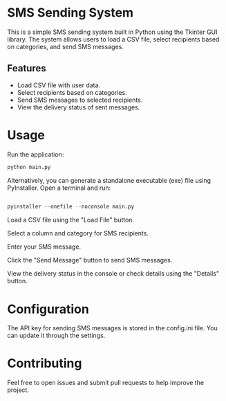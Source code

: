 # SMS Sending System

This is a simple SMS sending system built in Python using the Tkinter GUI library. The system allows users to load a CSV file, select recipients based on categories, and send SMS messages.

## Features

- Load CSV file with user data.
- Select recipients based on categories.
- Send SMS messages to selected recipients.
- View the delivery status of sent messages.



# Usage

Run the application:

```python
python main.py
```

Alternatively, you can generate a standalone executable (exe) file using PyInstaller. Open a terminal and run:
    
```python
    
pyinstaller --onefile --noconsole main.py
```

Load a CSV file using the "Load File" button.

Select a column and category for SMS recipients.

Enter your SMS message.

Click the "Send Message" button to send SMS messages.

View the delivery status in the console or check details using the "Details" button.

# Configuration

The API key for sending SMS messages is stored in the config.ini file. You can update it through the settings.

# Contributing

Feel free to open issues and submit pull requests to help improve the project.
